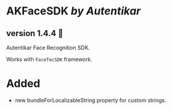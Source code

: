 # AKFaceSDK *by Autentikar*
## version 1.4.4 :rocket:

Autentikar Face Recognition SDK. 

Works with `FaceTecSDK` framework.

# Added
* new bundleForLocalizableString property for custom strings.
